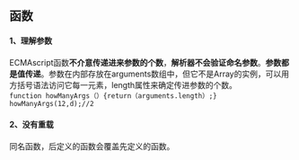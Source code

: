 ## 函数 
#### 1、理解参数 

ECMAscript函数**不介意传递进来参数的个数**，**解析器不会验证命名参数**。**参数都是值传递**。参数在内部存放在arguments数组中，但它不是Array的实例，可以用方括号语法访问它每一元素，length属性来确定传进参数的个数。  
    `function howManyArgs（）{return（arguments.length）;}`  
    `howManyArgs(12,d);//2`  
    
#### 2、没有重载 

同名函数，后定义的函数会覆盖先定义的函数。

